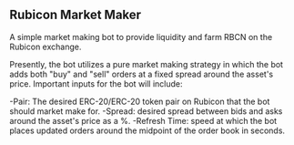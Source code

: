 ## Rubicon Market Maker

A simple market making bot to provide liquidity and farm RBCN on the Rubicon exchange.

Presently, the bot utilizes a pure market making strategy in which the bot adds both "buy" and "sell" orders at a fixed spread around the asset's price. Important inputs for the bot will include:

-Pair: The desired ERC-20/ERC-20 token pair on Rubicon that the bot should market make for.
-Spread: desired spread between bids and asks around the asset's price as a %.
-Refresh Time: speed at which the bot places updated orders around the midpoint of the order book in seconds.

